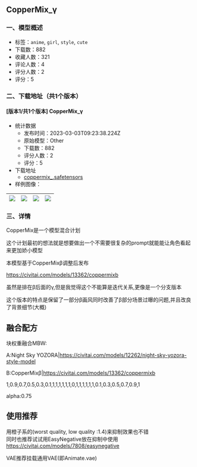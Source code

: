 ## CopperMix_γ
### 一、模型概述

- 标签：`anime`, `girl`, `style`, `cute`
- 下载数：882
- 收藏人数：321
- 评论人数：4
- 评分人数：2
- 评分：5

### 二、下载地址（共1个版本）

#### [版本1/共1个版本] CopperMix_γ

- 统计数据
  - 发布时间：2023-03-03T09:23:38.224Z
  - 原始模型：Other
  - 下载数：882
  - 评分人数：2
  - 评分：5
- 下载地址
  - [coppermix_.safetensors](https://civitai.com/api/download/models/17916)
- 样例图像：

| <img src="https://image.civitai.com/xG1nkqKTMzGDvpLrqFT7WA/141d2df3-882b-475d-e896-b2a7d61f9100/width=450/183383.jpeg" /> | <img src="https://image.civitai.com/xG1nkqKTMzGDvpLrqFT7WA/32f0fd65-6acb-4b29-41da-d3ba9b6ab000/width=450/183388.jpeg" /> | <img src="https://image.civitai.com/xG1nkqKTMzGDvpLrqFT7WA/5a60091c-1c03-46fe-f581-3165597f4700/width=450/183387.jpeg" /> | <img src="https://image.civitai.com/xG1nkqKTMzGDvpLrqFT7WA/d2523c8d-6fc2-422d-1c0d-8f435b208800/width=450/183386.jpeg" /> |
| ---- | ---- | ---- | ---- |


### 三、详情
<p>CopperMix是一个模型混合计划</p><p>这个计划最初的想法就是想要做出一个不需要很复杂的prompt就能能让角色看起来更加娇小模型</p><p>本模型基于CopperMixβ调整后发布</p><p><a target="_blank" rel="ugc" href="https://civitai.com/models/13362/coppermixb">https://civitai.com/models/13362/coppermixb</a></p><p>虽然是排在β后面的γ,但是我觉得这个不能算是迭代关系,更像是一个分支版本</p><p>这个版本的特点是保留了一部分β画风同时改善了β部分场景过曝的问题,并且改良了背景细节(大概)</p><h2>融合配方</h2><p>块权重融合MBW:</p><p>A:Night Sky YOZORA|<a target="_blank" rel="ugc" href="https://civitai.com/models/12262/night-sky-yozora-style-model">https://civitai.com/models/12262/night-sky-yozora-style-model</a></p><p>B:CopperMixβ|<a target="_blank" rel="ugc" href="https://civitai.com/models/13362/coppermixb">https://civitai.com/models/13362/coppermixb</a></p><p>1,0.9,0.7,0.5,0.3,0.1,1,1,1,1,1,1,0,1,1,1,1,1,1,0.1,0.3,0.5,0.7,0.9,1</p><p>alpha:0.75</p><h2>使用推荐</h2><p>用橙子系的(worst quality, low quality :1.4)来抑制效果也不错<br />同时也推荐试试用EasyNegative放在抑制中使用<a target="_blank" rel="ugc" href="https://civitai.com/models/7808/easynegative">https://</a><a target="_blank" rel="ugc" href="http://civitai.com/models/7808/easynegative">civitai.com/models/7808/easynegative</a></p><p>VAE推荐挂载通用VAE(即Animate.vae)</p>
